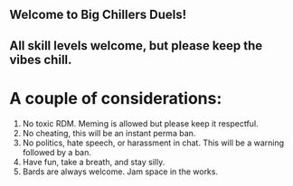 ## Welcome to Big Chillers Duels!

## All skill levels welcome, but please keep the vibes chill. 

# A couple of considerations:

1. No toxic RDM. Meming is allowed but please keep it respectful.
2. No cheating, this will be an instant perma ban.
3. No politics, hate speech, or harassment in chat. This will be a warning followed by a ban.
4. Have fun, take a breath, and stay silly.
5. Bards are always welcome. Jam space in the works.
